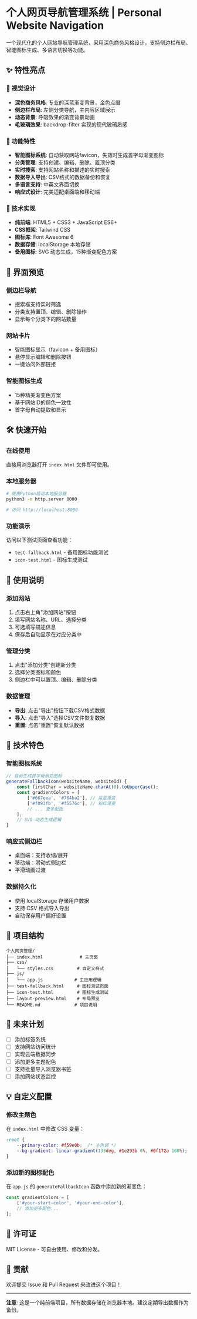 # 个人网页导航管理系统 | Personal Website Navigation

一个现代化的个人网站导航管理系统，采用深色商务风格设计，支持侧边栏布局、智能图标生成、多语言切换等功能。

## ✨ 特性亮点

### 🎨 视觉设计
- **深色商务风格**: 专业的深蓝渐变背景，金色点缀
- **侧边栏布局**: 左侧分类导航，主内容区域展示
- **动态背景**: 呼吸效果的渐变背景动画
- **毛玻璃效果**: backdrop-filter 实现的现代玻璃质感

### 🚀 功能特性
- **智能图标系统**: 自动获取网站favicon，失效时生成首字母渐变图标
- **分类管理**: 支持创建、编辑、删除、置顶分类
- **实时搜索**: 支持网站名称和描述的实时搜索
- **数据导入导出**: CSV格式的数据备份和恢复
- **多语言支持**: 中英文界面切换
- **响应式设计**: 完美适配桌面端和移动端

### 🔧 技术实现
- **纯前端**: HTML5 + CSS3 + JavaScript ES6+
- **CSS框架**: Tailwind CSS
- **图标库**: Font Awesome 6
- **数据存储**: localStorage 本地存储
- **备用图标**: SVG 动态生成，15种渐变配色方案

## 📱 界面预览

### 侧边栏导航
- 搜索框支持实时筛选
- 分类支持置顶、编辑、删除操作
- 显示每个分类下的网站数量

### 网站卡片
- 智能图标显示（favicon + 备用图标）
- 悬停显示编辑和删除按钮
- 一键访问外部链接

### 智能图标生成
- 15种精美渐变色方案
- 基于网站ID的颜色一致性
- 首字母自动提取和显示

## 🛠️ 快速开始

### 在线使用
直接用浏览器打开 `index.html` 文件即可使用。

### 本地服务器
```bash
# 使用Python启动本地服务器
python3 -m http.server 8000

# 访问 http://localhost:8000
```

### 功能演示
访问以下测试页面查看功能：
- `test-fallback.html` - 备用图标功能测试
- `icon-test.html` - 图标生成测试

## 📝 使用说明

### 添加网站
1. 点击右上角"添加网站"按钮
2. 填写网站名称、URL、选择分类
3. 可选填写描述信息
4. 保存后自动显示在对应分类中

### 管理分类
1. 点击"添加分类"创建新分类
2. 选择分类图标和颜色
3. 侧边栏中可以置顶、编辑、删除分类

### 数据管理
- **导出**: 点击"导出"按钮下载CSV格式数据
- **导入**: 点击"导入"选择CSV文件恢复数据  
- **重置**: 点击"重置"恢复默认数据

## 🎯 技术特色

### 智能图标系统
```javascript
// 自动生成首字母渐变图标
generateFallbackIcon(websiteName, websiteId) {
    const firstChar = websiteName.charAt(0).toUpperCase();
    const gradientColors = [
        ['#667eea', '#764ba2'], // 紫蓝渐变
        ['#f093fb', '#f5576c'], // 粉红渐变
        // ... 更多配色
    ];
    // SVG 动态生成逻辑
}
```

### 响应式侧边栏
- 桌面端：支持收缩/展开
- 移动端：滑动式侧边栏
- 平滑动画过渡

### 数据持久化
- 使用 localStorage 存储用户数据
- 支持 CSV 格式导入导出
- 自动保存用户偏好设置

## 📂 项目结构

```
个人网页管理/
├── index.html              # 主页面
├── css/
│   └── styles.css         # 自定义样式
├── js/
│   └── app.js            # 主应用逻辑
├── test-fallback.html     # 图标测试页面
├── icon-test.html         # 图标生成测试
├── layout-preview.html    # 布局预览
└── README.md             # 项目说明
```

## 🔮 未来计划

- [ ] 添加标签系统
- [ ] 支持网站访问统计
- [ ] 实现云端数据同步
- [ ] 添加更多主题配色
- [ ] 支持批量导入浏览器书签
- [ ] 添加网站状态监控

## 💡 自定义配置

### 修改主题色
在 `index.html` 中修改 CSS 变量：
```css
:root {
    --primary-color: #f59e0b;  /* 主色调 */
    --bg-gradient: linear-gradient(135deg, #1e293b 0%, #0f172a 100%);
}
```

### 添加新的图标配色
在 `app.js` 的 `generateFallbackIcon` 函数中添加新的渐变色：
```javascript
const gradientColors = [
    ['#your-start-color', '#your-end-color'],
    // 添加更多配色...
];
```

## 📄 许可证

MIT License - 可自由使用、修改和分发。

## 🤝 贡献

欢迎提交 Issue 和 Pull Request 来改进这个项目！

---

**注意**: 这是一个纯前端项目，所有数据存储在浏览器本地。建议定期导出数据作为备份。 
